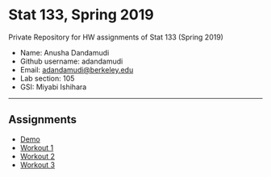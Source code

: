 # Stat 133, Spring 2019

Private Repository for HW assignments of Stat 133 (Spring 2019)

- Name: Anusha Dandamudi
- Github username: adandamudi
- Email: adandamudi@berkeley.edu
- Lab section: 105
- GSI: Miyabi Ishihara

-----

## Assignments

- [Demo](demo)
- [Workout 1](workout01)
- [Workout 2](workout02)
- [Workout 3](workout03)


